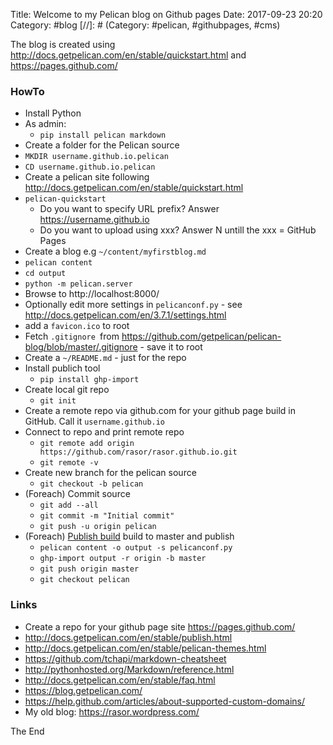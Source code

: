 Title: Welcome to my Pelican blog on Github pages
Date: 2017-09-23 20:20
Category: #blog
[//]: # (Category: #pelican, #githubpages, #cms)

The blog is created using <http://docs.getpelican.com/en/stable/quickstart.html> and <https://pages.github.com/>

### HowTo
* Install Python
* As admin:
    * `pip install pelican markdown`
* Create a folder for the Pelican source
* `MKDIR username.github.io.pelican`
* `CD username.github.io.pelican`
* Create a pelican site following <http://docs.getpelican.com/en/stable/quickstart.html>
* `pelican-quickstart`
    * Do you want to specify URL prefix? Answer https://username.github.io
    * Do you want to upload using xxx? Answer N untill the xxx = GitHub Pages
* Create a blog e.g `~/content/myfirstblog.md`
* `pelican content` 
* `cd output`
* `python -m pelican.server`
* Browse to  http://localhost:8000/
* Optionally edit more settings in `pelicanconf.py` - see <http://docs.getpelican.com/en/3.7.1/settings.html>
* add a `favicon.ico` to root
* Fetch `.gitignore `from <https://github.com/getpelican/pelican-blog/blob/master/.gitignore> - save it to root
* Create a `~/README.md` - just for the repo
* Install publich tool
    * `pip install ghp-import`
* Create local git repo
    * `git init`
* Create a remote repo via github.com for your github page build in GitHub. Call it `username.github.io`
* Connect to repo and print remote repo
    * `git remote add origin https://github.com/rasor/rasor.github.io.git`
    * `git remote -v`
* Create new branch for the pelican source
    * `git checkout -b pelican`
* (Foreach) Commit source
    * `git add --all`
    * `git commit -m "Initial commit"`
    * `git push -u origin pelican`
* (Foreach) [Publish build](http://docs.getpelican.com/en/3.7.1/tips.html#publishing-to-github) build to master and publish
    * `pelican content -o output -s pelicanconf.py`
    * `ghp-import output -r origin -b master`
    * `git push origin master`
    * `git checkout pelican`

### Links
* Create a repo for your github page site <https://pages.github.com/>
* <http://docs.getpelican.com/en/stable/publish.html>
* <http://docs.getpelican.com/en/stable/pelican-themes.html>
* <https://github.com/tchapi/markdown-cheatsheet>
* <http://pythonhosted.org/Markdown/reference.html>
* <http://docs.getpelican.com/en/stable/faq.html>
* <https://blog.getpelican.com/>
* <https://help.github.com/articles/about-supported-custom-domains/>
* My old blog: <https://rasor.wordpress.com/>

The End